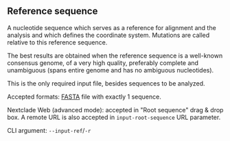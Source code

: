 ## Reference sequence

A nucleotide sequence which serves as a reference for alignment and the analysis and which defines the coordinate system. Mutations are called relative to this reference sequence.

The best results are obtained when the reference sequence is a well-known consensus genome, of a very high quality, preferably complete and unambiguous (spans entire genome and has no ambiguous nucleotides).

This is the only required input file, besides sequences to be analyzed.

Accepted formats: [FASTA](https://en.wikipedia.org/wiki/FASTA_format) file with exactly 1 sequence.

Nextclade Web (advanced mode): accepted in "Root sequence" drag & drop box. A remote URL is also accepted in `input-root-sequence` URL parameter.

CLI argument: `--input-ref`/`-r`
